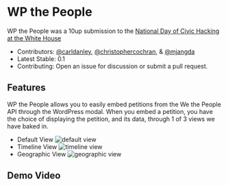 # WP the People
WP the People was a 10up submission to the [National Day of Civic Hacking at the White House](http://www.whitehouse.gov/developers/apply-national-day-civic-hacking-white-house)

* Contributors: [@carldanley](https://github.com/carldanley), [@christophercochran](https://github.com/christophercochran), & [@mjangda](https://github.com/mjangda)
* Latest Stable: 0.1
* Contributing: Open an issue for discussion or submit a pull request.

## Features
WP the People allows you to easily embed petitions from the We the People API through the WordPress modal. When you embed a petition, you have the choice of displaying the petition, and its data, through 1 of 3 views we have baked in.

* Default View
![default view](https://raw.github.com/10up/wp-the-people/master/screenshots/default-view.png)
* Timeline View
![timeline view](https://raw.github.com/10up/wp-the-people/master/screenshots/timeline-view.png)
* Geographic View
![geographic view](https://raw.github.com/10up/wp-the-people/master/screenshots/geographical-view.png)

## Demo Video
